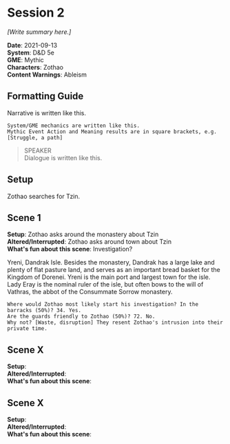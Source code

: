 # Session 2

*[Write summary here.]*

**Date**: 2021-09-13  
**System**: D&D 5e  
**GME**: Mythic  
**Characters**: Zothao  
**Content Warnings**: Ableism    

## Formatting Guide

Narrative is written like this.

    System/GME mechanics are written like this.  
    Mythic Event Action and Meaning results are in square brackets, e.g. [Struggle, a path]

> SPEAKER  
> Dialogue is written like this.  





## Setup

Zothao searches for Tzin.





## Scene 1
**Setup**: Zothao asks around the monastery about Tzin  
**Altered/Interrupted**: Zothao asks around town about Tzin  
**What's fun about this scene**: Investigation?  

Yreni, Dandrak Isle. Besides the monastery, Dandrak has a large lake and plenty of flat pasture land, and serves as an important bread basket for the Kingdom of Dorenei. Yreni is the main port and largest town for the isle. Lady Eray is the nominal ruler of the isle, but often bows to the will of Vathras, the abbot of the Consummate Sorrow monastery.

    Where would Zothao most likely start his investigation? In the barracks (50%)? 34. Yes.  
    Are the guards friendly to Zothao (50%)? 72. No.  
    Why not? [Waste, disruption] They resent Zothao's intrusion into their private time.  




## Scene X
**Setup**:  
**Altered/Interrupted**:  
**What's fun about this scene**:  






## Scene X
**Setup**:  
**Altered/Interrupted**:  
**What's fun about this scene**:  

